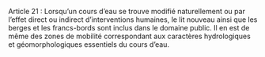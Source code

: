 Article 21 : Lorsqu’un cours d’eau se trouve modifié naturellement ou par l’effet direct ou indirect d’interventions humaines, le lit nouveau ainsi que les berges et les francs-bords sont inclus dans le domaine public. Il en est de même des zones de mobilité correspondant aux caractères hydrologiques et géomorphologiques essentiels du cours d’eau.